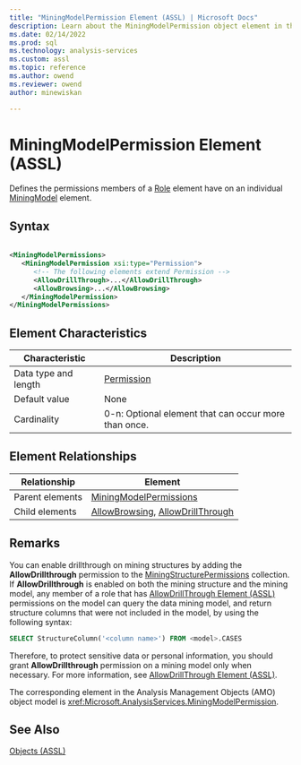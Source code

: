 ```yaml
---
title: "MiningModelPermission Element (ASSL) | Microsoft Docs"
description: Learn about the MiningModelPermission object element in the Analysis Services Scripting Language (ASSL) schema.
ms.date: 02/14/2022
ms.prod: sql
ms.technology: analysis-services
ms.custom: assl
ms.topic: reference
ms.author: owend
ms.reviewer: owend
author: minewiskan

---
```

# MiningModelPermission Element (ASSL)

  Defines the permissions members of a [Role](../objects/role-element-assl.md) element have on an individual [MiningModel](../objects/miningmodel-element-assl.md) element.  
  
## Syntax  
  
```xml  
  
<MiningModelPermissions>  
   <MiningModelPermission xsi:type="Permission">  
      <!-- The following elements extend Permission -->  
      <AllowDrillThrough>...</AllowDrillThrough>  
      <AllowBrowsing>...</AllowBrowsing>  
   </MiningModelPermission>  
</MiningModelPermissions>  
```  
  
## Element Characteristics  
  
|Characteristic|Description|  
|--------------------|-----------------|  
|Data type and length|[Permission](../data-type/permission-data-type-assl.md)|  
|Default value|None|  
|Cardinality|0-n: Optional element that can occur more than once.|  
  
## Element Relationships  
  
|Relationship|Element|  
|------------------|-------------|  
|Parent elements|[MiningModelPermissions](../collections/miningmodelpermissions-element-assl.md)|  
|Child elements|[AllowBrowsing](../properties/allowbrowsing-element-assl.md), [AllowDrillThrough](../properties/allowdrillthrough-element-assl.md)|  
  
## Remarks  
 You can enable drillthrough on mining structures by adding the **AllowDrillthrough** permission to the [MiningStructurePermissions](../collections/miningstructurepermissions-element-assl.md) collection. If **AllowDrillthrough** is enabled on both the mining structure and the mining model, any member of a role that has [AllowDrillThrough Element &#40;ASSL&#41;](../properties/allowdrillthrough-element-assl.md) permissions on the model can query the data mining model, and return structure columns that were not included in the model, by using the following syntax:  
  
```sql  
SELECT StructureColumn('<column name>') FROM <model>.CASES  
```  
  
 Therefore, to protect sensitive data or personal information, you should grant **AllowDrillthrough** permission on a mining model only when necessary. For more information, see [AllowDrillThrough Element &#40;ASSL&#41;](../properties/allowdrillthrough-element-assl.md).  
  
 The corresponding element in the Analysis Management Objects (AMO) object model is <xref:Microsoft.AnalysisServices.MiningModelPermission>.  
  
## See Also  
 [Objects &#40;ASSL&#41;](../objects/objects-assl.md)  
  
  
